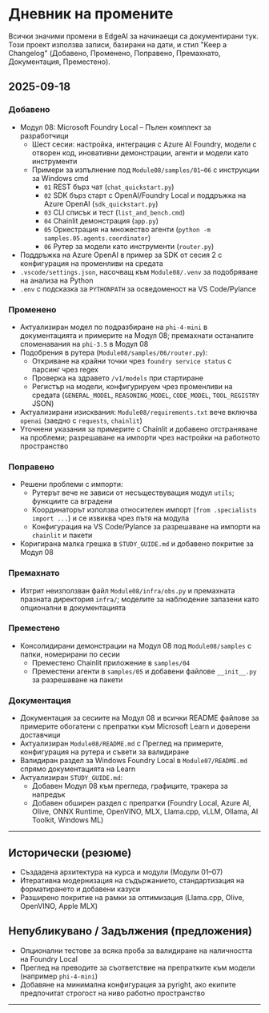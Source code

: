 <!--
CO_OP_TRANSLATOR_METADATA:
{
  "original_hash": "b02a49f9b47dc500f1b4791c01bb9501",
  "translation_date": "2025-09-23T00:45:19+00:00",
  "source_file": "CHANGELOG.md",
  "language_code": "bg"
}
-->
# Дневник на промените

Всички значими промени в EdgeAI за начинаещи са документирани тук. Този проект използва записи, базирани на дати, и стил "Keep a Changelog" (Добавено, Променено, Поправено, Премахнато, Документация, Преместено).

## 2025-09-18

### Добавено
- Модул 08: Microsoft Foundry Local – Пълен комплект за разработчици
  - Шест сесии: настройка, интеграция с Azure AI Foundry, модели с отворен код, иновативни демонстрации, агенти и модели като инструменти
  - Примери за изпълнение под `Module08/samples/01`–`06` с инструкции за Windows cmd
    - `01` REST бърз чат (`chat_quickstart.py`)
    - `02` SDK бърз старт с OpenAI/Foundry Local и поддръжка на Azure OpenAI (`sdk_quickstart.py`)
    - `03` CLI списък и тест (`list_and_bench.cmd`)
    - `04` Chainlit демонстрация (`app.py`)
    - `05` Оркестрация на множество агенти (`python -m samples.05.agents.coordinator`)
    - `06` Рутер за модели като инструменти (`router.py`)
- Поддръжка на Azure OpenAI в пример за SDK от сесия 2 с конфигурация на променливи на средата
- `.vscode/settings.json`, насочващ към `Module08/.venv` за подобряване на анализа на Python
- `.env` с подсказка за `PYTHONPATH` за осведоменост на VS Code/Pylance

### Променено
- Актуализиран модел по подразбиране на `phi-4-mini` в документацията и примерите на Модул 08; премахнати останалите споменавания на `phi-3.5` в Модул 08
- Подобрения в рутера (`Module08/samples/06/router.py`):
  - Откриване на крайни точки чрез `foundry service status` с парсинг чрез regex
  - Проверка на здравето `/v1/models` при стартиране
  - Регистър на модели, конфигурируем чрез променливи на средата (`GENERAL_MODEL`, `REASONING_MODEL`, `CODE_MODEL`, `TOOL_REGISTRY` JSON)
- Актуализирани изисквания: `Module08/requirements.txt` вече включва `openai` (заедно с `requests`, `chainlit`)
- Уточнени указания за примерите с Chainlit и добавено отстраняване на проблеми; разрешаване на импорти чрез настройки на работното пространство

### Поправено
- Решени проблеми с импорти:
  - Рутерът вече не зависи от несъществуващия модул `utils`; функциите са вградени
  - Координаторът използва относителен импорт (`from .specialists import ...`) и се извиква чрез пътя на модула
  - Конфигурация на VS Code/Pylance за разрешаване на импорти на `chainlit` и пакети
- Коригирана малка грешка в `STUDY_GUIDE.md` и добавено покритие за Модул 08

### Премахнато
- Изтрит неизползван файл `Module08/infra/obs.py` и премахната празната директория `infra/`; моделите за наблюдение запазени като опционални в документацията

### Преместено
- Консолидирани демонстрации на Модул 08 под `Module08/samples` с папки, номерирани по сесии
  - Преместено Chainlit приложение в `samples/04`
  - Преместени агенти в `samples/05` и добавени файлове `__init__.py` за разрешаване на пакети

### Документация
- Документация за сесиите на Модул 08 и всички README файлове за примерите обогатени с препратки към Microsoft Learn и доверени доставчици
- Актуализиран `Module08/README.md` с Преглед на примерите, конфигурация на рутера и съвети за валидиране
- Валидиран раздел за Windows Foundry Local в `Module07/README.md` спрямо документацията на Learn
- Актуализиран `STUDY_GUIDE.md`:
  - Добавен Модул 08 към прегледа, графиците, тракера за напредък
  - Добавен обширен раздел с препратки (Foundry Local, Azure AI, Olive, ONNX Runtime, OpenVINO, MLX, Llama.cpp, vLLM, Ollama, AI Toolkit, Windows ML)

---

## Исторически (резюме)
- Създадена архитектура на курса и модули (Модули 01–07)
- Итеративна модернизация на съдържанието, стандартизация на форматирането и добавени казуси
- Разширено покритие на рамки за оптимизация (Llama.cpp, Olive, OpenVINO, Apple MLX)

## Непубликувано / Задължения (предложения)
- Опционални тестове за всяка проба за валидиране на наличността на Foundry Local
- Преглед на преводите за съответствие на препратките към модели (например `phi-4-mini`)
- Добавяне на минимална конфигурация за pyright, ако екипите предпочитат строгост на ниво работно пространство

---

